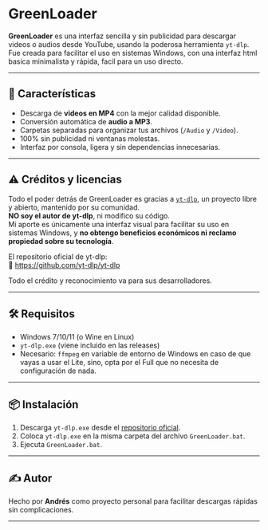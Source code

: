 # GreenLoader

**GreenLoader** es una interfaz sencilla y sin publicidad para descargar videos o audios desde YouTube, usando la poderosa herramienta `yt-dlp`. Fue creada para facilitar el uso en sistemas Windows, con una interfaz html basica minimalista y rápida, facil para un uso directo.

---

## 🚀 Características

- Descarga de **videos en MP4** con la mejor calidad disponible.
- Conversión automática de **audio a MP3**.
- Carpetas separadas para organizar tus archivos (`/Audio` y `/Video`).
- 100% sin publicidad ni ventanas molestas.
- Interfaz por consola, ligera y sin dependencias innecesarias.

---

## ⚠️ Créditos y licencias

Todo el poder detrás de GreenLoader es gracias a [`yt-dlp`](https://github.com/yt-dlp/yt-dlp), un proyecto libre y abierto, mantenido por su comunidad.  
**NO soy el autor de yt-dlp**, ni modifico su código.  
Mi aporte es únicamente una interfaz visual para facilitar su uso en sistemas Windows, y **no obtengo beneficios económicos ni reclamo propiedad sobre su tecnología**.

El repositorio oficial de yt-dlp:  
🔗 https://github.com/yt-dlp/yt-dlp

Todo el crédito y reconocimiento va para sus desarrolladores.

---

## 🛠️ Requisitos

- Windows 7/10/11 (o Wine en Linux)
- `yt-dlp.exe` (viene incluido en las releases)
- Necesario: `ffmpeg` en variable de entorno de Windows en caso de que vayas a usar el Lite, sino, opta por el Full que no necesita de configuración de nada.

---

## 📦 Instalación

1. Descarga `yt-dlp.exe` desde el [repositorio oficial](https://github.com/yt-dlp/yt-dlp/releases/latest).
2. Coloca `yt-dlp.exe` en la misma carpeta del archivo `GreenLoader.bat`.
3. Ejecuta `GreenLoader.bat`.

---

## ✍️ Autor

Hecho por **Andrés** como proyecto personal para facilitar descargas rápidas sin complicaciones.

---

